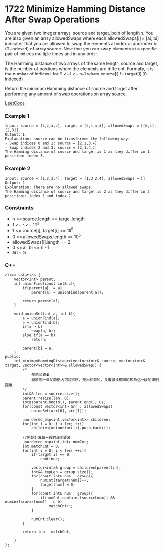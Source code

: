 # 1722 Minimize Hamming Distance After Swap Operations

You are given two integer arrays, source and target, both of length n. You are also given an array allowedSwaps where each allowedSwaps[i] = [ai, bi] indicates that you are allowed to swap the elements at index ai and index bi (0-indexed) of array source. Note that you can swap elements at a specific pair of indices multiple times and in any order.

The Hamming distance of two arrays of the same length, source and target, is the number of positions where the elements are different. Formally, it is the number of indices i for 0 <= i <= n-1 where source[i] != target[i] (0-indexed).

Return the minimum Hamming distance of source and target after performing any amount of swap operations on array source.

[LeetCode](https://leetcode.cn/problems/minimize-hamming-distance-after-swap-operations/)

### Example 1

```
Input: source = [1,2,3,4], target = [2,1,4,5], allowedSwaps = [[0,1],[2,3]]
Output: 1
Explanation: source can be transformed the following way:
- Swap indices 0 and 1: source = [2,1,3,4]
- Swap indices 2 and 3: source = [2,1,4,3]
The Hamming distance of source and target is 1 as they differ in 1 position: index 3.
```

### Example 2

```
Input: source = [1,2,3,4], target = [1,3,2,4], allowedSwaps = []
Output: 2
Explanation: There are no allowed swaps.
The Hamming distance of source and target is 2 as they differ in 2 positions: index 1 and index 2
```

 

### Constraints

* n == source.length == target.length
* 1 <= n <= 10<sup>5</sup>
* 1 <= source[i], target[i] <= 10<sup>5</sup>
* 0 <= allowedSwaps.length <= 10<sup>5</sup>
* allowedSwaps[i].length == 2
* 0 <= ai, bi <= n - 1
* ai != bi

### C++ 

```
class Solution {
    vector<int> parent;
    int unionFind(const int& a){
        if(parent[a] != a)
            parent[a] = unionFind(parent[a]);
        
        return parent[a];
    }

    void unionSet(int a, int b){
        a = unionFind(a);
        b = unionFind(b);
        if(a > b)
            swap(a, b);
        else if(a == b)
            return;
        
        parent[b] = a;
    }
public:
    int minimumHammingDistance(vector<int>& source, vector<int>& target, vector<vector<int>>& allowedSwaps) {
        /*
            使用並查集
            屬於同一個父節點內可以排序，找出相同的，長度減掉相同的即為這一段的漢明距離
        */
        int&& len = source.size();
        parent.resize(len, 0);
        iota(parent.begin(), parent.end(), 0);
        for(const vector<int> arr : allowedSwaps)
            unionSet(arr[0], arr[1]);
        
        unordered_map<int,vector<int>> children;
        for(int i = 0; i < len; ++i)
            children[unionFind(i)].push_back(i);

        //開始計算每一段的漢明距離
        unordered_map<int,int> numCnt;
        int matchCnt = 0;
        for(int i = 0; i < len; ++i){
            if(target[i] == 0)
                continue;
            
            vector<int>& group = children[parent[i]];
            int&& tmpLen = group.size();
            for(const int& num : group){
                numCnt[target[num]]++;
                target[num] = 0;
            }
            for(const int& num : group){
                if(numCnt.contains(source[num]) && numCnt[source[num]]-- > 0)
                    matchCnt++;
            }
            
            numCnt.clear();       
        }

        return len - matchCnt;

    }
};
```